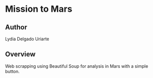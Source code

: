 # Mission to Mars

## Author
Lydia Delgado Uriarte

## Overview
Web scrapping using Beautiful Soup for analysis in Mars with a simple button.

